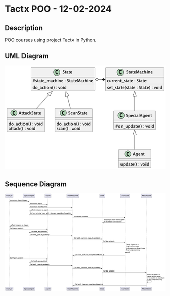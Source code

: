 # Tactx POO - 12-02-2024

## Description
POO courses using project Tactx in Python.

## UML Diagram
![UML](./diagram_uml.png)

## Sequence Diagram
![Sequence](./diagram_sequence.png)